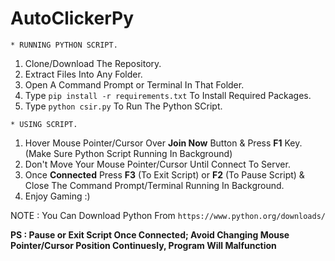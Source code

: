 # AutoClickerPy

```* RUNNING PYTHON SCRIPT.```

1) Clone/Download The Repository.
2) Extract Files Into Any Folder.
3) Open A Command Prompt or Terminal In That Folder.
4) Type ```pip install -r requirements.txt``` To Install Required Packages.
5) Type ```python csir.py``` To Run The Python SCript.

```* USING SCRIPT.```

1) Hover Mouse Pointer/Cursor Over **Join Now** Button & Press **F1** Key. (Make Sure Python Script Running In Background)
2) Don't Move Your Mouse Pointer/Cursor Until Connect To Server.
3) Once **Connected** Press **F3** (To Exit Script) or **F2** (To Pause Script) & Close The Command Prompt/Terminal Running In Background.
4) Enjoy Gaming :)


NOTE : You Can Download Python From ```https://www.python.org/downloads/```


**PS : Pause or Exit Script Once Connected; Avoid Changing Mouse Pointer/Cursor Position Continuesly, Program Will Malfunction**
